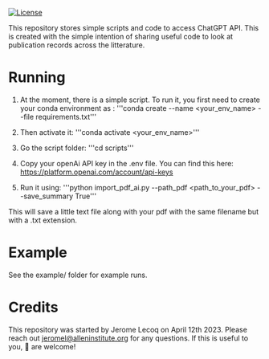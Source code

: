 [![License](https://img.shields.io/badge/license-MIT-brightgreen)](LICENSE)

This repository stores simple scripts and code to access ChatGPT API. This is created with the simple intention of sharing useful code to look at publication records across the litterature.

Running
========================

1. At the moment, there is a simple script. To run it, you first need to create your conda environment as :
'''conda create --name <your_env_name> --file requirements.txt'''

2. Then activate it: 
'''conda activate <your_env_name>'''

4. Go the script folder:
'''cd scripts'''

5. Copy your openAi API key in the .env file. You can find this here: https://platform.openai.com/account/api-keys

6. Run it using:
'''python import_pdf_ai.py --path_pdf <path_to_your_pdf> --save_summary True'''

This will save a little text file along with your pdf with the same filename but with a .txt extension. 

Example
========================
See the example/ folder for example runs. 

Credits
========================
This repository was started by Jerome Lecoq on April 12th 2023. Please reach out jeromel@alleninstitute.org for any questions. If this is useful to you, :wave: are welcome!
